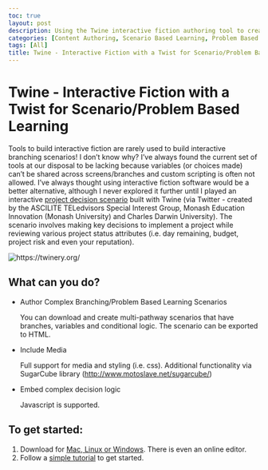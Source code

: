 ```yaml
---
toc: true
layout: post
description: Using the Twine interactive fiction authoring tool to create branching scenarios and problem based learning exercises.
categories: [Content Authoring, Scenario Based Learning, Problem Based Learning]
tags: [All]
title: Twine - Interactive Fiction with a Twist for Scenario/Problem Based Learning
---
```

# Twine - Interactive Fiction with a Twist for Scenario/Problem Based Learning

Tools to build interactive fiction are rarely used to build interactive branching scenarios! I don’t know why? I’ve always found the current set of tools at our disposal to be lacking because variables (or choices made) can’t be shared across screens/branches and custom scripting is often not allowed. I’ve always thought using interactive fiction software would be a better alternative, although I never explored it further until I played an interactive [project decision scenario](https://www.screenface.net/TSF/TSF.html) built with Twine (via Twitter - created by the ASCILITE TELedvisors Special Interest Group, Monash Education Innovation (Monash University) and Charles Darwin University). The scenario involves making key decisions to implement a project while reviewing various project status attributes (i.e. day remaining, budget, project risk and even your reputation).

![]({{site.baseurl}}/images/twine.png "https://twinery.org/")

## What can you do?
- Author Complex Branching/Problem Based Learning Scenarios

  You can download and create multi-pathway scenarios that have branches, variables and conditional logic. The scenario can be exported to HTML.
- Include Media

  Full support for media and styling (i.e. css). Additional functionality via SugarCube library (http://www.motoslave.net/sugarcube/)
- Embed complex decision logic

  Javascript is supported.

## To get started:
1. Download for [Mac, Linux or Windows](https://twinery.org/). There is even an online editor.
1. Follow a [simple tutorial](https://opensource.com/article/18/2/twine-gaming) to get started.
